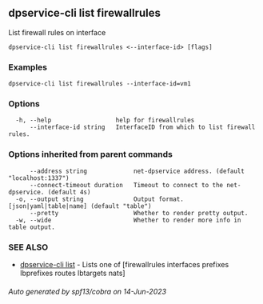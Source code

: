 ## dpservice-cli list firewallrules

List firewall rules on interface

```
dpservice-cli list firewallrules <--interface-id> [flags]
```

### Examples

```
dpservice-cli list firewallrules --interface-id=vm1
```

### Options

```
  -h, --help                  help for firewallrules
      --interface-id string   InterfaceID from which to list firewall rules.
```

### Options inherited from parent commands

```
      --address string             net-dpservice address. (default "localhost:1337")
      --connect-timeout duration   Timeout to connect to the net-dpservice. (default 4s)
  -o, --output string              Output format. [json|yaml|table|name] (default "table")
      --pretty                     Whether to render pretty output.
  -w, --wide                       Whether to render more info in table output.
```

### SEE ALSO

* [dpservice-cli list](dpservice-cli_list.md)	 - Lists one of [firewallrules interfaces prefixes lbprefixes routes lbtargets nats]

###### Auto generated by spf13/cobra on 14-Jun-2023
